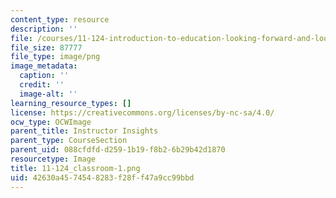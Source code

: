 ```yaml
---
content_type: resource
description: ''
file: /courses/11-124-introduction-to-education-looking-forward-and-looking-back-on-education-fall-2011/42630a4574548283f28ff47a9cc99bbd_11-124_classroom-1.png
file_size: 87777
file_type: image/png
image_metadata:
  caption: ''
  credit: ''
  image-alt: ''
learning_resource_types: []
license: https://creativecommons.org/licenses/by-nc-sa/4.0/
ocw_type: OCWImage
parent_title: Instructor Insights
parent_type: CourseSection
parent_uid: 088cfdfd-d259-1b19-f8b2-6b29b42d1870
resourcetype: Image
title: 11-124_classroom-1.png
uid: 42630a45-7454-8283-f28f-f47a9cc99bbd
---
```

